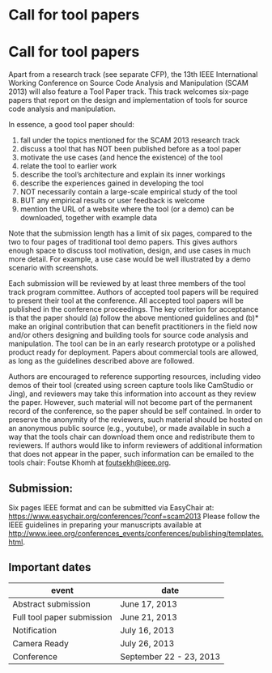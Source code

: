 # Call for tool papers
# Call for tool papers

Apart from a research track (see separate CFP), the 13th IEEE International Working Conference on Source Code Analysis and Manipulation (SCAM 2013) will also feature a Tool Paper track. This track welcomes six-page papers that report on the design and implementation of tools for source code analysis and manipulation.

In essence, a good tool paper should:

1. fall under the topics mentioned for the SCAM 2013 research track
2. discuss a tool that has NOT been published before as a tool paper
3. motivate the use cases (and hence the existence) of the tool
4. relate the tool to earlier work
5. describe the tool’s architecture and explain its inner workings
6. describe the experiences gained in developing the tool
7. NOT necessarily contain a large-scale empirical study of the tool
8. BUT any empirical results or user feedback is welcome
9. mention the URL of a website where the tool (or a demo) can be downloaded, together with example data

Note that the submission length has a limit of six pages, compared to the two to four pages of traditional tool demo papers. This gives authors enough space to discuss tool motivation, design, and use cases in much more detail. For example, a use case would be well illustrated by a demo scenario with screenshots.

Each submission will be reviewed by at least three members of the tool track program committee. Authors of accepted tool papers will be required to present their tool at the conference. All accepted tool papers will be published in the conference proceedings. The key criterion for acceptance is that the paper should (a) follow the above mentioned guidelines and (b)*  make an original contribution that can benefit practitioners in the field now and/or others designing and building tools for source code analysis and manipulation. The tool can be in an early research prototype or a polished product ready for deployment. Papers about commercial tools are allowed, as long as the guidelines described above are followed.

Authors are encouraged to reference supporting resources, including video demos of their tool (created using screen capture tools like CamStudio or Jing), and reviewers may take this information into account as they review the paper. However, such material will not become part of the permanent record of the conference, so the paper should be self contained. In order to preserve the anonymity of the reviewers, such material should be hosted on an anonymous public source (e.g., youtube), or made available in such a way that the tools chair can download them once and redistribute them to reviewers. If authors would like to inform reviewers of additional information that does not appear in the paper, such information can be emailed to the tools chair: Foutse Khomh at foutsekh@ieee.org.

## Submission:

Six pages IEEE format and can be submitted via EasyChair at: <https://www.easychair.org/conferences/?conf=scam2013>
Please follow the IEEE guidelines in preparing your manuscripts available at 
<http://www.ieee.org/conferences_events/conferences/publishing/templates.html>.

## Important dates


| event | date |
| ------ | ------ |
| Abstract submission | June 17, 2013 |
| Full tool paper submission | June 21, 2013 |
| Notification | July 16, 2013 |
| Camera Ready | July 26, 2013 |
| Conference   | September 22 - 23, 2013 |